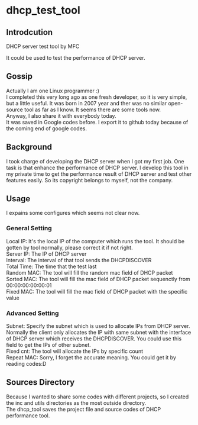 # dhcp_test_tool

## Introdcution
DHCP server test tool by MFC

It could be used to test the performance of DHCP server.


## Gossip  
Actually I am one Linux programmer :)   
I completed this very long ago as one fresh developer, so it is very simple, but a little useful. It was born in 2007 year and ther was no similar open-source tool as far as I know. It seems there are some tools now.  
Anyway, I also share it with everybody today.   
It was saved in Google codes before. I export it to github today because of the coming end of google codes.

## Background
I took charge of developing the DHCP server when I got my first job. One task is that enhance the performance of DHCP server.
I develop this tool in my private time to get the performance result of DHCP server and test other features easily. 
So its copyright belongs to myself, not the company.

## Usage

I expains some configures which seems not clear now.
### General Setting
Local IP: It's the local IP of the computer which runs the tool. It should be gotten by tool normally, please correct it if not right.  
Server IP: The IP of DHCP server  
Interval: The interval of that tool sends the DHCPDISCOVER  
Total Time: The time that the test last  
Random MAC: The tool will fill the random mac field of DHCP packet   
Sorted MAC: The tool will fill the mac field of DHCP packet sequenctly from 00:00:00:00:00:01  
Fixed MAC: The tool will fill the mac field of DHCP packet with the specific value  

### Advanced Setting
Subnet: Specify the subnet which is used to allocate IPs from DHCP server. Normally the client only allocates the IP with same subnet with the interface of DHCP server which receives the DHCPDISCOVER. You could use this field to get the IPs of other subnet.  
Fixed cnt: The tool will allocate the IPs by specific count  
Repeat MAC: Sorry, I forget the accurate meaning. You could get it by reading codes:D  


## Sources Directory   
Because I wanted to share some codes with different projects, so I created the inc and utils directories as the most outside directory.  
The dhcp_tool saves the project file and source codes of DHCP performance tool.

